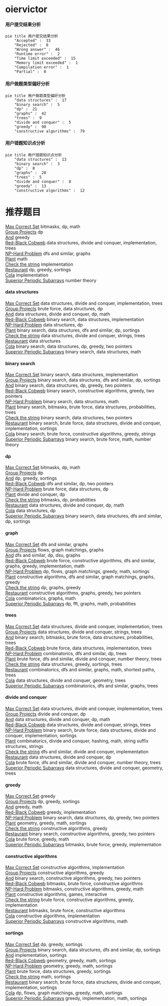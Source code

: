 # oiervictor
<!-- tabs:start -->
#### **用户提交结果分析**

```mermaid
pie title 用户提交结果分析
    "Accepted" :  33
    "Rejected" :  0
    "Wrong answer" :  46
    "Runtime error" :  2
    "Time limit exceeded" :  15
    "Memory limit exceeded" :  1
    "Compilation error" :  1
    "Partial" :  0
```
#### **用户做题类型偏好分析**

```mermaid
pie title 用户做题类型偏好分析
    "data structures" :  17
    "binary search" :  5
    "dp" :  21
    "graphs" :  42
    "trees" :  9
    "divide and conquer" :  5
    "greedy" :  90
    "constructive algorithms" :  79
```
#### **用户错题知识点分析**

```mermaid
pie title 用户错题知识点分析
    "data structures" :  13
    "binary search" :  3
    "dp" :  8
    "graphs" :  20
    "trees" :  5
    "divide and conquer" :  8
    "greedy" :  13
    "constructive algorithms" :  12
```
<!-- tabs:end -->
# 推荐题目
[Max Correct Set](http://codeforces.com/problemset/problem/1463/F)		bitmasks,
                        dp,
                        math		  
[Group Projects](http://codeforces.com/problemset/problem/626/F)		dp		  
[And](http://codeforces.com/problemset/problem/1013/B)		greedy		  
[Red-Black Cobweb](http://codeforces.com/problemset/problem/833/D)		data structures,
                        divide and conquer,
                        implementation,
                        trees		  
[NP-Hard Problem](http://codeforces.com/problemset/problem/687/A)		dfs and similar,
                        graphs		  
[Plant](https://codeforces.com/contest/186/problem/C)		math		  
[Check the string](http://codeforces.com/problemset/problem/960/A)		implementation		  
[Restaurant](http://codeforces.com/problemset/problem/597/B)		dp,
                        greedy,
                        sortings		  
[Cola](http://codeforces.com/problemset/problem/44/B)		implementation		  
[Superior Periodic Subarrays](http://codeforces.com/problemset/problem/582/C)		number theory		  
<!-- tabs:start -->
#### **data structures**
[Max Correct Set](http://codeforces.com/problemset/problem/833/D)		data structures,
                        divide and conquer,
                        implementation,
                        trees		  
[Group Projects](http://codeforces.com/problemset/problem/263/E)		brute force,
                        data structures,
                        dp		  
[And](http://codeforces.com/problemset/problem/1041/F)		data structures,
                        divide and conquer,
                        dp,
                        math		  
[Red-Black Cobweb](http://codeforces.com/problemset/problem/1237/D)		binary search,
                        data structures,
                        implementation		  
[NP-Hard Problem](http://codeforces.com/problemset/problem/1106/E)		data structures,
                        dp		  
[Plant](http://codeforces.com/problemset/problem/246/E)		binary search,
                        data structures,
                        dfs and similar,
                        dp,
                        sortings		  
[Check the string](http://codeforces.com/problemset/problem/665/E)		data structures,
                        divide and conquer,
                        strings,
                        trees		  
[Restaurant](http://codeforces.com/problemset/problem/1089/K)		data structures		  
[Cola](http://codeforces.com/problemset/problem/1492/C)		binary search,
                        data structures,
                        dp,
                        greedy,
                        two pointers		  
[Superior Periodic Subarrays](http://codeforces.com/problemset/problem/1490/G)		binary search,
                        data structures,
                        math		  
#### **binary search**
[Max Correct Set](http://codeforces.com/problemset/problem/1237/D)		binary search,
                        data structures,
                        implementation		  
[Group Projects](http://codeforces.com/problemset/problem/246/E)		binary search,
                        data structures,
                        dfs and similar,
                        dp,
                        sortings		  
[And](http://codeforces.com/problemset/problem/1492/C)		binary search,
                        data structures,
                        dp,
                        greedy,
                        two pointers		  
[Red-Black Cobweb](http://codeforces.com/problemset/problem/1463/D)		binary search,
                        constructive algorithms,
                        greedy,
                        two pointers		  
[NP-Hard Problem](http://codeforces.com/problemset/problem/1490/G)		binary search,
                        data structures,
                        math		  
[Plant](http://codeforces.com/problemset/problem/1479/D)		binary search,
                        bitmasks,
                        brute force,
                        data structures,
                        probabilities,
                        trees		  
[Check the string](http://codeforces.com/problemset/problem/1436/E)		binary search,
                        data structures,
                        two pointers		  
[Restaurant](http://codeforces.com/problemset/problem/1461/D)		binary search,
                        brute force,
                        data structures,
                        divide and conquer,
                        implementation,
                        sortings		  
[Cola](http://codeforces.com/problemset/problem/1493/C)		binary search,
                        brute force,
                        constructive algorithms,
                        greedy,
                        strings		  
[Superior Periodic Subarrays](http://codeforces.com/problemset/problem/1487/D)		binary search,
                        brute force,
                        math,
                        number theory		  
#### **dp**
[Max Correct Set](http://codeforces.com/problemset/problem/1463/F)		bitmasks,
                        dp,
                        math		  
[Group Projects](http://codeforces.com/problemset/problem/626/F)		dp		  
[And](http://codeforces.com/problemset/problem/597/B)		dp,
                        greedy,
                        sortings		  
[Red-Black Cobweb](http://codeforces.com/problemset/problem/505/C)		dfs and similar,
                        dp,
                        two pointers		  
[NP-Hard Problem](http://codeforces.com/problemset/problem/263/E)		brute force,
                        data structures,
                        dp		  
[Plant](http://codeforces.com/problemset/problem/500/F)		divide and conquer,
                        dp		  
[Check the string](http://codeforces.com/problemset/problem/482/C)		bitmasks,
                        dp,
                        probabilities		  
[Restaurant](http://codeforces.com/problemset/problem/1041/F)		data structures,
                        divide and conquer,
                        dp,
                        math		  
[Cola](http://codeforces.com/problemset/problem/1106/E)		data structures,
                        dp		  
[Superior Periodic Subarrays](http://codeforces.com/problemset/problem/246/E)		binary search,
                        data structures,
                        dfs and similar,
                        dp,
                        sortings		  
#### **graph**
[Max Correct Set](http://codeforces.com/problemset/problem/687/A)		dfs and similar,
                        graphs		  
[Group Projects](http://codeforces.com/problemset/problem/1198/E)		flows,
                        graph matchings,
                        graphs		  
[And](http://codeforces.com/problemset/problem/505/B)		dfs and similar,
                        dp,
                        dsu,
                        graphs		  
[Red-Black Cobweb](http://codeforces.com/problemset/problem/1487/C)		brute force,
                        constructive algorithms,
                        dfs and similar,
                        graphs,
                        greedy,
                        implementation,
                        math		  
[NP-Hard Problem](http://codeforces.com/problemset/problem/1437/C)		dp,
                        flows,
                        graph matchings,
                        greedy,
                        math,
                        sortings		  
[Plant](http://codeforces.com/problemset/problem/1470/D)		constructive algorithms,
                        dfs and similar,
                        graph matchings,
                        graphs,
                        greedy		  
[Check the string](http://codeforces.com/problemset/problem/1476/C)		dp,
                        graphs,
                        greedy		  
[Restaurant](http://codeforces.com/problemset/problem/1304/D)		constructive algorithms,
                        graphs,
                        greedy,
                        two pointers		  
[Cola](http://codeforces.com/problemset/problem/1475/C)		combinatorics,
                        graphs,
                        math		  
[Superior Periodic Subarrays](http://codeforces.com/problemset/problem/553/E)		dp,
                        fft,
                        graphs,
                        math,
                        probabilities		  
#### **trees**
[Max Correct Set](http://codeforces.com/problemset/problem/833/D)		data structures,
                        divide and conquer,
                        implementation,
                        trees		  
[Group Projects](http://codeforces.com/problemset/problem/665/E)		data structures,
                        divide and conquer,
                        strings,
                        trees		  
[And](http://codeforces.com/problemset/problem/1479/D)		binary search,
                        bitmasks,
                        brute force,
                        data structures,
                        probabilities,
                        trees		  
[Red-Black Cobweb](http://codeforces.com/problemset/problem/1511/C)		brute force,
                        data structures,
                        implementation,
                        trees		  
[NP-Hard Problem](http://codeforces.com/problemset/problem/1499/F)		combinatorics,
                        dfs and similar,
                        dp,
                        trees		  
[Plant](http://codeforces.com/problemset/problem/1491/E)		brute force,
                        dfs and similar,
                        divide and conquer,
                        number theory,
                        trees		  
[Check the string](http://codeforces.com/problemset/problem/1466/D)		data structures,
                        greedy,
                        sortings,
                        trees		  
[Restaurant](http://codeforces.com/problemset/problem/1495/D)		combinatorics,
                        dfs and similar,
                        graphs,
                        math,
                        shortest paths,
                        trees		  
[Cola](http://codeforces.com/problemset/problem/1303/G)		data structures,
                        divide and conquer,
                        geometry,
                        trees		  
[Superior Periodic Subarrays](http://codeforces.com/problemset/problem/1454/E)		combinatorics,
                        dfs and similar,
                        graphs,
                        trees		  
#### **divide and conquer**
[Max Correct Set](http://codeforces.com/problemset/problem/833/D)		data structures,
                        divide and conquer,
                        implementation,
                        trees		  
[Group Projects](http://codeforces.com/problemset/problem/500/F)		divide and conquer,
                        dp		  
[And](http://codeforces.com/problemset/problem/1041/F)		data structures,
                        divide and conquer,
                        dp,
                        math		  
[Red-Black Cobweb](http://codeforces.com/problemset/problem/665/E)		data structures,
                        divide and conquer,
                        strings,
                        trees		  
[NP-Hard Problem](http://codeforces.com/problemset/problem/1461/D)		binary search,
                        brute force,
                        data structures,
                        divide and conquer,
                        implementation,
                        sortings		  
[Plant](http://codeforces.com/problemset/problem/1466/G)		combinatorics,
                        divide and conquer,
                        hashing,
                        math,
                        string suffix structures,
                        strings		  
[Check the string](http://codeforces.com/problemset/problem/1490/D)		dfs and similar,
                        divide and conquer,
                        implementation		  
[Restaurant](https://codeforces.com/contest/1483/problem/C)		data structures,
                        divide and conquer,
                        dp		  
[Cola](http://codeforces.com/problemset/problem/1491/E)		brute force,
                        dfs and similar,
                        divide and conquer,
                        number theory,
                        trees		  
[Superior Periodic Subarrays](http://codeforces.com/problemset/problem/1303/G)		data structures,
                        divide and conquer,
                        geometry,
                        trees		  
#### **greedy**
[Max Correct Set](http://codeforces.com/problemset/problem/1013/B)		greedy		  
[Group Projects](http://codeforces.com/problemset/problem/597/B)		dp,
                        greedy,
                        sortings		  
[And](http://codeforces.com/problemset/problem/1388/B)		greedy,
                        math		  
[Red-Black Cobweb](http://codeforces.com/problemset/problem/1252/H)		greedy,
                        implementation		  
[NP-Hard Problem](http://codeforces.com/problemset/problem/1492/C)		binary search,
                        data structures,
                        dp,
                        greedy,
                        two pointers		  
[Plant](https://codeforces.com/contest/1496/problem/C)		geometry,
                        greedy,
                        math,
                        sortings		  
[Check the string](http://codeforces.com/problemset/problem/1493/A)		constructive algorithms,
                        greedy		  
[Restaurant](http://codeforces.com/problemset/problem/1463/D)		binary search,
                        constructive algorithms,
                        greedy,
                        two pointers		  
[Cola](http://codeforces.com/problemset/problem/1462/C)		brute force,
                        greedy,
                        math		  
[Superior Periodic Subarrays](http://codeforces.com/problemset/problem/1494/B)		bitmasks,
                        brute force,
                        greedy,
                        implementation		  
#### **constructive algorithms**
[Max Correct Set](http://codeforces.com/problemset/problem/118/B)		constructive algorithms,
                        implementation		  
[Group Projects](http://codeforces.com/problemset/problem/1493/A)		constructive algorithms,
                        greedy		  
[And](http://codeforces.com/problemset/problem/1463/D)		binary search,
                        constructive algorithms,
                        greedy,
                        two pointers		  
[Red-Black Cobweb](https://codeforces.com/contest/1456/problem/B)		bitmasks,
                        brute force,
                        constructive algorithms		  
[NP-Hard Problem](http://codeforces.com/problemset/problem/1492/D)		bitmasks,
                        constructive algorithms,
                        greedy,
                        math		  
[Plant](https://codeforces.com/contest/1504/problem/D)		constructive algorithms,
                        games,
                        interactive		  
[Check the string](https://codeforces.com/contest/1483/problem/A)		brute force,
                        constructive algorithms,
                        greedy,
                        implementation		  
[Restaurant](https://codeforces.com/contest/1457/problem/D)		bitmasks,
                        brute force,
                        constructive algorithms		  
[Cola](http://codeforces.com/problemset/problem/1513/A)		constructive algorithms,
                        implementation		  
[Superior Periodic Subarrays](http://codeforces.com/problemset/problem/1473/C)		constructive algorithms,
                        math		  
#### **sortings**
[Max Correct Set](http://codeforces.com/problemset/problem/597/B)		dp,
                        greedy,
                        sortings		  
[Group Projects](http://codeforces.com/problemset/problem/246/E)		binary search,
                        data structures,
                        dfs and similar,
                        dp,
                        sortings		  
[And](http://codeforces.com/problemset/problem/670/C)		implementation,
                        sortings		  
[Red-Black Cobweb](https://codeforces.com/contest/1496/problem/C)		geometry,
                        greedy,
                        math,
                        sortings		  
[NP-Hard Problem](http://codeforces.com/problemset/problem/1495/A)		geometry,
                        greedy,
                        math,
                        sortings		  
[Plant](http://codeforces.com/problemset/problem/1497/A)		brute force,
                        data structures,
                        greedy,
                        sortings		  
[Check the string](http://codeforces.com/problemset/problem/1427/A)		math,
                        sortings		  
[Restaurant](http://codeforces.com/problemset/problem/1461/D)		binary search,
                        brute force,
                        data structures,
                        divide and conquer,
                        implementation,
                        sortings		  
[Cola](http://codeforces.com/problemset/problem/1437/C)		dp,
                        flows,
                        graph matchings,
                        greedy,
                        math,
                        sortings		  
[Superior Periodic Subarrays](http://codeforces.com/problemset/problem/1473/A)		greedy,
                        implementation,
                        math,
                        sortings		  
<!-- tabs:end -->
